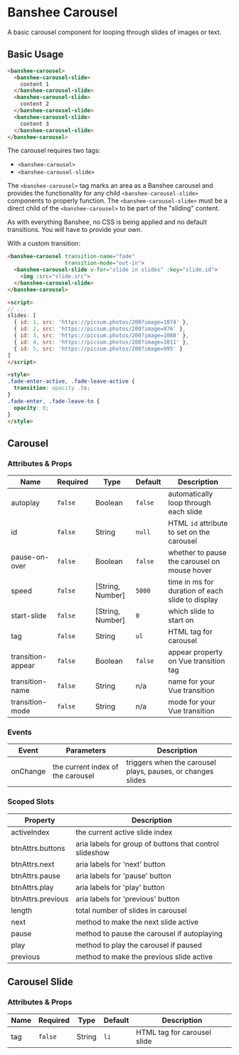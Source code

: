 # Banshee Carousel

A basic carousel component for looping through slides of images or text.

## Basic Usage

```html
<banshee-carousel>
  <banshee-carousel-slide>
    content 1
  </banshee-carousel-slide>
  <banshee-carousel-slide>
    content 2
  </banshee-carousel-slide>
  <banshee-carousel-slide>
    content 3
  </banshee-carousel-slide>
</banshee-carousel>
```

The carousel requires two tags:

- `<banshee-carousel>`
- `<banshee-carousel-slide>`

The `<banshee-carousel>` tag marks an area as a Banshee carousel and provides the functionality for any child `<banshee-carousel-slide>` components to properly function.  The `<banshee-carousel-slide>` must be a direct child of the `<banshee-carousel>` to be part of the "sliding" content.

As with everything Banshee, no CSS is being applied and no default transitions.  You will have to provide your own.

With a custom transition:

```html
<banshee-carousel transition-name="fade" 
                  transition-mode="out-in">
  <banshee-carousel-slide v-for="slide in slides" :key="slide.id">
    <img :src="slide.src">
  </banshee-carousel-slide>
</banshee-carousel>

<script>
// ...
slides: [
  { id: 1, src: 'https://picsum.photos/200?image=1074' },
  { id: 2, src: 'https://picsum.photos/200?image=876' },
  { id: 3, src: 'https://picsum.photos/200?image=1080' },
  { id: 4, src: 'https://picsum.photos/200?image=1011' },
  { id: 5, src: 'https://picsum.photos/200?image=995' }
]
</script>

<style>
.fade-enter-active, .fade-leave-active {
  transition: opacity .5s;
}
.fade-enter, .fade-leave-to {
  opacity: 0;
}
</style>
```

## Carousel

### Attributes & Props

| Name | Required | Type | Default | Description |
| ---  | ---      | ---  | ---     | ---         |
| autoplay | `false` | Boolean | `false` | automatically loop through each slide |
| id | `false` | String | `null` | HTML `id` attribute to set on the carousel |
| pause-on-over | `false` | Boolean | `false` | whether to pause the carousel on mouse hover |
| speed | `false` | [String, Number] | `5000` | time in ms for duration of each slide to display |
| start-slide | `false` | [String, Number] | `0` | which slide to start on |
| tag | `false` | String | `ul` | HTML tag for carousel |
| transition-appear | `false` | Boolean | `false` | appear property on Vue transition tag |
| transition-name | `false` | String | n/a | name for your Vue transition |
| transition-mode | `false` | String | n/a | mode for your Vue transition |

### Events

| Event | Parameters | Description |
| ---   | ---        | ---         |
| onChange | the current index of the carousel | triggers when the carousel plays, pauses, or changes slides |

### Scoped Slots

| Property | Description |
| ---      | ---         |
| activeIndex | the current active slide index |
| btnAttrs.buttons | aria labels for group of buttons that control slideshow |
| btnAttrs.next | aria labels for 'next' button |
| btnAttrs.pause | aria labels for 'pause' button |
| btnAttrs.play | aria labels for 'play' button | 
| btnAttrs.previous | aria labels for 'previous' button |
| length | total number of slides in carousel |
| next | method to make the next slide active | 
| pause | method to pause the carousel if autoplaying |
| play | method to play the carousel if paused |
| previous | method to make the previous slide active

## Carousel Slide

### Attributes & Props

| Name | Required | Type | Default | Description |
| ---  | ---      | ---  | ---     | ---         |
| tag  | `false`  | String | `li`  | HTML tag for carousel slide |